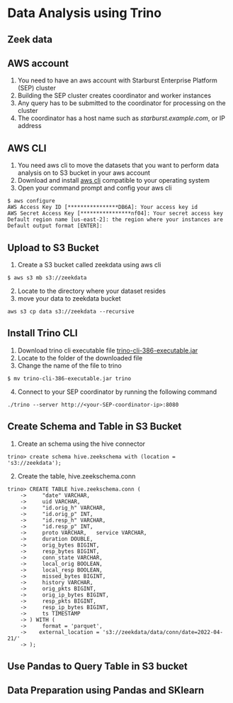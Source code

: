 # Data Analysis using Trino
## Zeek data
## AWS account
1. You need to have an aws account with Starburst Enterprise Platform (SEP) cluster
2. Building the SEP cluster creates coordinator and worker instances
3. Any query has to be submitted to the coordinator for processing on the cluster
4. The coordinator has a host name such as *starburst.example.com*, or IP address

## AWS CLI
1. You need aws cli to move the datasets that you want to perform data analysis on to S3 bucket in your aws account
2. Download and install [aws cli](https://docs.aws.amazon.com/cli/latest/userguide/getting-started-install.html) compatible to your operating system
3. Open your command prompt and config your aws cli
```
$ aws configure
AWS Access Key ID [****************DB6A]: Your access key id
AWS Secret Access Key [****************nf04]: Your secret access key
Default region name [us-east-2]: the region where your instances are
Default output format [ENTER]:
```
## Upload to S3 Bucket
1. Create a S3 bucket called zeekdata using aws cli 
```
$ aws s3 mb s3://zeekdata
```
2. Locate to the directory where your dataset resides
3. move your data to zeekdata bucket
```
aws s3 cp data s3://zeekdata --recursive
```
## Install Trino CLI
1. Download trino cli executable file [trino-cli-386-executable.jar](https://repo1.maven.org/maven2/io/trino/trino-cli/386/trino-cli-386-executable.jar)
2. Locate to the folder of the downloaded file
3. Change the name of the file to trino
```
$ mv trino-cli-386-executable.jar trino
```
4. Connect to your SEP coordinator by running the following command
```
./trino --server http://<your-SEP-coordinator-ip>:8080
```
## Create Schema and Table in S3 Bucket
1. Create an schema using the hive connector
```
trino> create schema hive.zeekschema with (location = 's3://zeekdata');
```
2. Create the table, hive.zeekschema.conn
```
trino> CREATE TABLE hive.zeekschema.conn ( 
    ->     "date" VARCHAR,
    ->     uid VARCHAR,
    ->     "id.orig_h" VARCHAR,
    ->     "id.orig_p" INT,
    ->     "id.resp_h" VARCHAR,
    ->     "id.resp_p" INT,
    ->     proto VARCHAR,   service VARCHAR,
    ->     duration DOUBLE,
    ->     orig_bytes BIGINT,
    ->     resp_bytes BIGINT,
    ->     conn_state VARCHAR,
    ->     local_orig BOOLEAN,
    ->     local_resp BOOLEAN,
    ->     missed_bytes BIGINT,
    ->     history VARCHAR,
    ->     orig_pkts BIGINT,
    ->     orig_ip_bytes BIGINT,
    ->     resp_pkts BIGINT,
    ->     resp_ip_bytes BIGINT,
    ->     ts TIMESTAMP
    -> ) WITH (
    ->     format = 'parquet',
    ->    external_location = 's3://zeekdata/data/conn/date=2022-04-21/'
    -> );
```
## Use Pandas to Query Table in S3 bucket
## Data Preparation using Pandas and SKlearn


